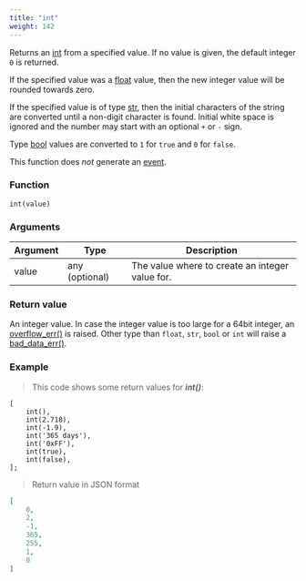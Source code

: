 ```yaml
---
title: "int"
weight: 142
---
```


Returns an [int](../../data-types/int) from a specified value.
If no value is given, the default integer `0` is returned.

If the specified value was a [float](../../data-types/float) value, then the
new integer value will be rounded towards zero.

If the specified value is of type [str](../../data-types/str), then the initial characters
of the string are converted until a non-digit character is found.
Initial white space is ignored and the number may start with an optional `+` or `-` sign.

Type [bool](../../data-types/bool) values are converted to `1` for `true` and `0` for `false`.

This function does *not* generate an [event](../../overview/events).

### Function

`int(value)`

### Arguments

Argument | Type | Description
-------- | ---- | -----------
value | any (optional) | The value where to create an integer value for.

### Return value

An integer value. In case the integer value is too large for a 64bit integer,
an [overflow_err()](../../errors/overflow_err) is raised. Other type than `float`, `str`, `bool` or `int`
will raise a [bad_data_err()](../../errors/bad_data_err).

### Example

> This code shows some return values for ***int()***:

```thingsdb,json_response
[
    int(),
    int(2.718),
    int(-1.9),
    int('365 days'),
    int('0xFF'),
    int(true),
    int(false),
];
```

> Return value in JSON format

```json
[
    0,
    2,
    -1,
    365,
    255,
    1,
    0
]
```

